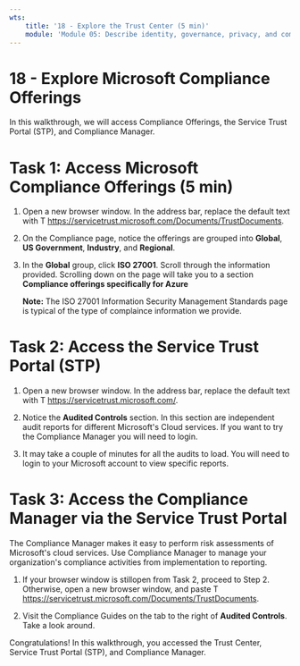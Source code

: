 ```yaml
---
wts:
    title: '18 - Explore the Trust Center (5 min)'
    module: 'Module 05: Describe identity, governance, privacy, and compliance features'
---
```

# 18 - Explore Microsoft Compliance Offerings

In this walkthrough, we will access Compliance Offerings, the Service Trust Portal (STP), and Compliance Manager. 

# Task 1: Access Microsoft Compliance Offerings (5 min)

1. Open a new browser window. In the address bar, replace the default text with T https://servicetrust.microsoft.com/Documents/TrustDocuments.

2. On the Compliance page, notice the offerings are grouped into **Global**, **US Government**, **Industry**, and **Regional**.

3. In the **Global** group, click **ISO 27001**. Scroll through the information provided. Scrolling down on the page will take you to a section **Compliance offerings specifically for Azure**

    **Note:** The ISO 27001 Information Security Management Standards page is typical of the type of complaince information we provide.


# Task 2: Access the Service Trust Portal (STP)

1. Open a new browser window. In the address bar, replace the default text with T https://servicetrust.microsoft.com/.

2. Notice the **Audited Controls** section. In this section are independent audit reports for different Microsoft's Cloud services. If you want to try the Compliance Manager you will need to login.

3. It may take a couple of minutes for all the audits to load. You will need to login to your Microsoft account to view specific reports.


# Task 3: Access the Compliance Manager via the Service Trust Portal

The Compliance Manager makes it easy to perform risk assessments of Microsoft's cloud services. Use Compliance Manager to manage your organization's compliance activities from implementation to reporting. 

1. If your browser window is stillopen from Task 2, proceed to Step 2. Otherwise, open a new browser window, and paste T https://servicetrust.microsoft.com/Documents/TrustDocuments.  

2. Visit the Compliance Guides on the tab to the right of **Audited Controls**. Take a look around.

Congratulations! In this walkthrough, you accessed the Trust Center, Service Trust Portal (STP), and Compliance Manager.
